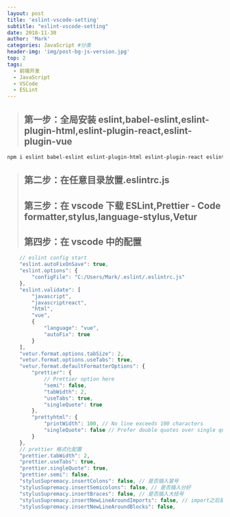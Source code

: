 ```yaml
---
layout: post
title: 'eslint-vscode-setting'
subtitle: "eslint-vscode-setting"
date: 2018-11-30
author: 'Mark'
categories: JavaScript #分类
header-img: 'img/post-bg-js-version.jpg'
top: 2
tags:
  - 前端开发
  - JavaScript
  - VSCode
  - ESLint
---
```

> ## 第一步：全局安装 eslint,babel-eslint,eslint-plugin-html,eslint-plugin-react,eslint-plugin-vue

```bash
npm i eslint babel-eslint eslint-plugin-html eslint-plugin-react eslint-plugin-vue -g
```

> ## 第二步：在任意目录放置.eslintrc.js
>
> ## 第三步：在 vscode 下载 ESLint,Prettier - Code formatter,stylus,language-stylus,Vetur
>
> ## 第四步：在 vscode 中的配置

```javascript
	// eslint config start
	"eslint.autoFixOnSave": true,
	"eslint.options": {
		"configFile": "C:/Users/Mark/.eslint/.eslintrc.js"
	},
	"eslint.validate": [
		"javascript",
		"javascriptreact",
		"html",
		"vue",
		{
			"language": "vue",
			"autoFix": true
		}
	],
	"vetur.format.options.tabSize": 2,
	"vetur.format.options.useTabs": true,
	"vetur.format.defaultFormatterOptions": {
		"prettier": {
			// Prettier option here
			"semi": false,
			"tabWidth": 2,
			"useTabs": true,
			"singleQuote": true
		},
		"prettyhtml": {
			"printWidth": 100, // No line exceeds 100 characters
			"singleQuote": false // Prefer double quotes over single quotes
		}
	},
	// prettier 格式化配置
	"prettier.tabWidth": 2,
	"prettier.useTabs": true,
	"prettier.singleQuote": true,
	"prettier.semi": false,
	"stylusSupremacy.insertColons": false, // 是否插入冒号
	"stylusSupremacy.insertSemicolons": false, // 是否插入分好
	"stylusSupremacy.insertBraces": false, // 是否插入大括号
	"stylusSupremacy.insertNewLineAroundImports": false, // import之后是否换行
	"stylusSupremacy.insertNewLineAroundBlocks": false,
```
